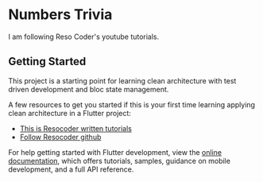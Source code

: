 # Numbers Trivia

I am following Reso Coder's youtube tutorials.

## Getting Started

This project is a starting point for learning clean architecture with test driven development and bloc state management. 

A few resources to get you started if this is your first time learning applying clean architecture in a Flutter project:

- [This is Resocoder written tutorials](https://resocoder.com/2019/08/27/flutter-tdd-clean-architecture-course-1-explanation-project-structure/)
- [Follow Resocoder github](https://github.com/ResoCoder/flutter-tdd-clean-architecture-course)

For help getting started with Flutter development, view the
[online documentation](https://docs.flutter.dev/), which offers tutorials,
samples, guidance on mobile development, and a full API reference.
